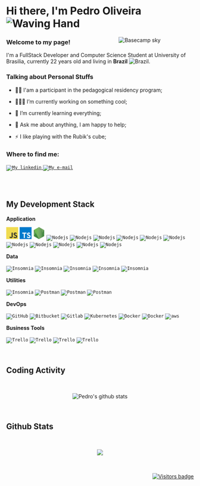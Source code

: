 <h1>Hi there, I'm Pedro Oliveira <img width="40" src="https://emojis.slackmojis.com/emojis/images/1565879801/6181/waving_hand_animated.gif?1565879801" alt="Waving Hand" /></h1>

<img align="right" width="40%" src="https://media0.giphy.com/media/24C2paIV0IBEY/giphy.gif?cid=ecf05e47garf786agmig6tvy18y9s3ulcdlrwt7rnsj3hd9q&rid=giphy.gif" alt="Basecamp sky" />

### Welcome to my page!
<p>
  I'm a FullStack Developer and Computer Science Student at University of Brasilia, currently 22 years old and living in
  <b>Brazil</b>   <img width="14" src="https://www.flaticon.com/svg/static/icons/svg/197/197386.svg" alt="Brazil" />.
</p>

### Talking about Personal Stuffs

- 👨‍🏫 I'am a participant in the pedagogical residency program;

- 👩🏻‍💻 I’m currently working on something cool;

- 🌱 I’m currently learning everything; 

- 💬 Ask me about anything, I am happy to help;

- ⚡ I like playing with the Rubik's cube;

### Where to find me:

<a href="https://www.linkedin.com/in/pedro-oliveira-dev/">
  <code><img alt="My linkedin" width="28" src="https://www.flaticon.com/svg/static/icons/svg/1383/1383262.svg" /></code>
</a>

<a href="mailto:pedro.oliveira.unb@gmail.com">
  <code><img alt="My e-mail" width="32" src="![image](https://user-images.githubusercontent.com/65639491/133540491-db05d884-4f6d-415b-bb28-7d3dccd2c964.png)" /></code>
</a>

<br/><br/>

## My Development Stack

**Application**

<code><img height="32" src="https://raw.githubusercontent.com/github/explore/80688e429a7d4ef2fca1e82350fe8e3517d3494d/topics/javascript/javascript.png" alt="Javascript"/></code>
<code><img height="32" src="https://raw.githubusercontent.com/github/explore/80688e429a7d4ef2fca1e82350fe8e3517d3494d/topics/typescript/typescript.png" alt="Typescript"/></code>
<code><img height="32" src="https://raw.githubusercontent.com/github/explore/80688e429a7d4ef2fca1e82350fe8e3517d3494d/topics/nodejs/nodejs.png" alt="Nodejs"/></code>
<code><img height="36" src="https://img.icons8.com/color/344/python.png" alt="Nodejs"/></code>
<code><img height="34" src="https://www.flaticon.com/svg/static/icons/svg/919/919854.svg" alt="Nodejs"/></code>
<code><img height="36" src="https://upload.wikimedia.org/wikipedia/commons/e/ee/.NET_Core_Logo.svg" alt="Nodejs"/></code>
<code><img height="32" src="https://www.flaticon.com/svg/static/icons/svg/1216/1216733.svg" alt="Nodejs"/></code>
<code><img height="32" src="https://www.flaticon.com/svg/static/icons/svg/732/732190.svg" alt="Nodejs"/></code>
<code><img height="32" src="https://upload.wikimedia.org/wikipedia/commons/9/95/Vue.js_Logo_2.svg" alt="Nodejs"/></code>
<code><img height="34" src="https://cdn.worldvectorlogo.com/logos/angular-icon.svg" alt="Nodejs"/></code>
<code><img height="34" src="https://daniel-vinicius.gallerycdn.vsassets.io/extensions/daniel-vinicius/code-snipptes-reactjs-pt-br/0.1.5/1604851345822/Microsoft.VisualStudio.Services.Icons.Default" alt="Nodejs"/></code>
<code><img height="34" src="https://cdn.quasar.dev/logo/svg/quasar-logo.svg" alt="Nodejs"/></code>
<code><img height="34" src="https://cdn.iconscout.com/icon/free/png-256/android-2719784-2265530.png" alt="Nodejs"/></code>
<code><img height="32" src="https://www.flaticon.com/svg/static/icons/svg/919/919831.svg" alt="Nodejs"/></code>

**Data**

<code><img height="32" src="https://cdn.iconscout.com/icon/free/png-256/postgresql-5-569524.png" alt="Insomnia"/></code>
<code><img height="32" src="https://cdn.iconscout.com/icon/free/png-256/elastic-283142.png" alt="Insomnia"/></code>
<code><img height="32" src="https://www.flaticon.com/svg/static/icons/svg/919/919836.svg" alt="Insomnia"/></code>
<code><img height="32" src="https://cdn.iconscout.com/icon/free/png-256/mongodb-3-1175138.png" alt="Insomnia"/></code>
<code><img height="32" src="https://cdn.iconscout.com/icon/free/png-256/amazon-s3-2968702-2464706.png" alt="Insomnia"/></code>

**Utilities**

<code><img height="32" src="https://icons.iconarchive.com/icons/papirus-team/papirus-apps/256/insomnia-icon.png" alt="Insomnia"/></code>
<code><img height="32" src="https://img.icons8.com/dusk/344/postman-api.png" alt="Postman"/></code>
<code><img height="32" src="https://img.icons8.com/color/344/intellij-idea.png" alt="Postman"/></code>
<code><img height="32" src="https://img.icons8.com/fluent/344/visual-studio-code-2019.png" alt="Postman"/></code>

**DevOps**

<code><img height="32" src="https://cdn3.iconfinder.com/data/icons/inficons/512/github.png" alt="GitHub"/></code>
<code><img height="32" src="https://cdn4.iconfinder.com/data/icons/logos-and-brands/512/44_Bitbucket_logo_logos-512.png" alt="Bitbucket"/></code>
<code><img height="32" src="https://img.icons8.com/color/2x/gitlab.png" alt="Gitlab"/></code>
<code><img height="32" src="https://img.icons8.com/color/452/kubernetes.png" alt="Kubernetes"/></code>
<code><img  height="32" src="https://www.flaticon.com/svg/static/icons/svg/919/919853.svg" alt="Docker"/></code>
<code><img width=44 height="32" src="https://cdn.worldvectorlogo.com/logos/rancher.svg" alt="Docker"/></code>
<code><img width=48 height="32" src="https://upload.wikimedia.org/wikipedia/commons/5/5c/AWS_Simple_Icons_AWS_Cloud.svg" alt="aws"/></code>

**Business Tools**

<code><img height="32" src="https://cdn.iconscout.com/icon/free/png-256/trello-2752053-2284870.png" alt="Trello"/></code>
<code><img height="32" src="https://cdn.iconscout.com/icon/free/png-256/slack-2752072-2284889.png" alt="Trello"/></code>
<code><img height="32" src="https://cdn3.iconfinder.com/data/icons/popular-services-brands-vol-2/512/asana-512.png" alt="Trello"/></code>
<code><img height="32" src="https://cdn.iconscout.com/icon/free/png-256/skype-48-156921.png" alt="Trello"/></code>

<br/>

## Coding Activity

<br/>

<p align="center">
  <img src="https://github-readme-stats.vercel.app/api?username=PedroUNB&show_icons=true&theme=dracula" alt="Pedro's github stats" />
</p>

<br/>

## Github Stats

<br/>

<p align="center">
  <img src="https://github-readme-stats.vercel.app/api/top-langs/?username=PedroUNB&layout=compact&theme=dracula" />
</p>

<br/>

<p align="right">
  <a href="https://badges.pufler.dev">
      <img src="https://badges.pufler.dev/visits/PedroUNB/PedroUNB" alt="Visitors badge" />
   </a>
</p>
